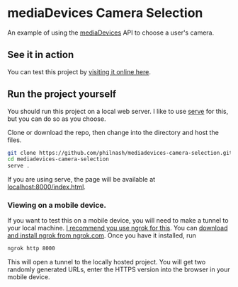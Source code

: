 # mediaDevices Camera Selection

An example of using the [mediaDevices](https://developer.mozilla.org/en-US/docs/Web/API/MediaDevices) API to choose a user's camera.

## See it in action

You can test this project by [visiting it online here](https://philnash.github.io/mediadevices-camera-selection/).

## Run the project yourself

You should run this project on a local web server. I like to use [serve](https://www.npmjs.com/package/serve) for this, but you can do so as you choose.

Clone or download the repo, then change into the directory and host the files.

```bash
git clone https://github.com/philnash/mediadevices-camera-selection.git
cd mediadevices-camera-selection
serve .
```

If you are using serve, the page will be available at [localhost:8000/index.html](http://localhost:8000/index.html).

### Viewing on a mobile device.

If you want to test this on a mobile device, you will need to make a tunnel to your local machine. [I recommend you use ngrok for this](https://www.twilio.com/blog/2015/09/6-awesome-reasons-to-use-ngrok-when-testing-webhooks.html). You can [download and install ngrok from ngrok.com](https://ngrok.com/). Once you have it installed, run

```bash
ngrok http 8000
```

This will open a tunnel to the locally hosted project. You will get two randomly generated URLs, enter the HTTPS version into the browser in your mobile device.
